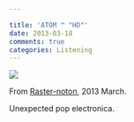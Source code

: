 ```yaml
---

title: 'ATOM ™ "HD"'
date: 2013-03-18
comments: true
categories: Listening
---
```


<img src="/images/atom-tm-hd.jpg" class="image">

From [Raster-noton](http://www.raster-noton.net/), 2013 March.

Unexpected pop electronica. 


